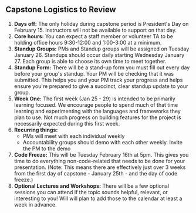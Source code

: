## Capstone Logistics to Review

1. **Days off:** The only holiday during capstone period is President's Day on February 15. Instructors will not be available to support on that day.
1. **Core hours:** You can expect a staff member or volunteer TA to be holding office hours 9:30-12:00 and 1:00-3:00 at a minimum.
1. **Standup Groups:** PMs and Standup groups will be assigned on Tuesday January 26. Standups should occur daily starting Wednesday January 27. Each group is able to choose its own time to meet together.
1. **Standup Form:** There will be a stand-up form you must fill out every day before your group's standup. Your PM will be checking that it was submitted. This helps you and your PM track your progress and helps ensure you're prepared to give a succinct, clear standup update to your group.
1. **Week One:** The first week (Jan 25 - 29) is intended to be primarily learning focused. We encourage people to spend much of that time learning and experimenting with the languages and frameworks they plan to use. Not much progress on building features for the project is necessarily expected during this first week.
1. **Recurring things:**
    - PMs will meet with each individual weekly
    - Accountability groups should demo with each other weekly. Invite the PM to the demo
1. **Code Freeze:** This will be Tuesday February 16th at 5pm. This gives you time to do everything non-code-related that needs to be done for your presentation. (Note: This means there are effectively just over 3 weeks from the first day of capstone - January 25th - and the day of code freeze.)
1. **Optional Lectures and Workshops:** There will be a few optional sessions you can attend if the topic sounds helpful, relevant, or interesting to you! Will will plan to add those to the calendar at least a week in advance.